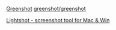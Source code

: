 
[Greenshot](https://getgreenshot.org)
[greenshot/greenshot](https://github.com/greenshot/greenshot)

[Lightshot - screenshot tool for Mac & Win](https://app.prntscr.com/en/download.html)
